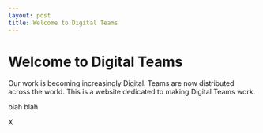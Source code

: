 ```yaml
---
layout: post
title: Welcome to Digital Teams
---
```


# Welcome to Digital Teams
Our work is becoming increasingly Digital.  Teams are now distributed across the world.  This is a website dedicated to making Digital Teams work.

blah blah 

X

